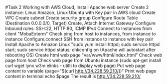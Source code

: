 #Task 2 Working with AWS Cloud, install Apache web server
Create 2 instance: Linux Amazon, Linux Ubuntu with Key pair in AWS cloud
Create VPC 
Create subnet
Create security group
Configure Route Table (Destination 0.0.0.0/0, Target<your Internet Gateway>)
Create, Attach Internet Gateway
Configure Inbound rules: SSH:22, HTTP:80, ICMP IPv4
Connect to Instances from client "MobaExterm"
Check ping from host to instances, from instance to instance
Configure,connect SSH from instance to instance with key pair
Install Apache to Amazon Linux "sudo yum install httpd; sudo service httpd start; sudo service httpd status; chkconfig on (Apache will autostart after rebooting OS)
Create html web page "var/www/html/index.html" 
Check web page from host
Check web page from Ubuntu instance (sudo apt-get install curl wget lynx w3m elinks - utilti to display web page)
Put web page content to variable (page="$(curl http://34.228.59.210/))" 
Print web page content in terminal echo $page
The result is http://34.228.59.210/
